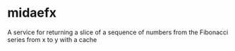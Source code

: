 # midaefx
A service for returning a slice of a sequence of numbers from the Fibonacci series from x to y with a cache
